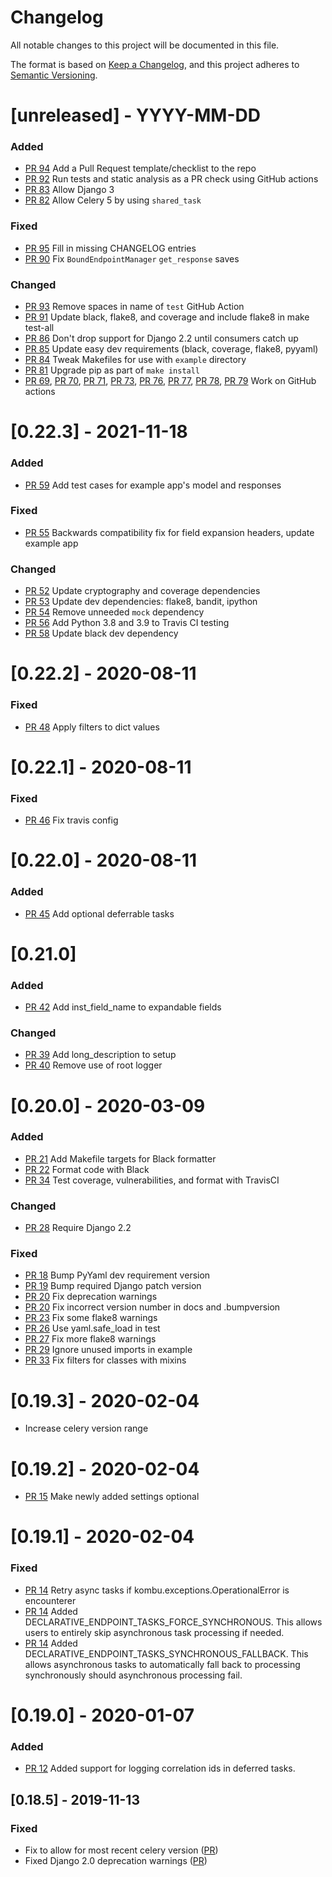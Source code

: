 # Changelog
All notable changes to this project will be documented in this file.

The format is based on [Keep a Changelog](https://keepachangelog.com/en/1.0.0/),
and this project adheres to [Semantic
Versioning](https://semver.org/spec/v2.0.0.html).

# [unreleased] - YYYY-MM-DD
### Added
- [PR 94](https://github.com/salesforce/django-declarative-apis/pull/94) Add a Pull Request template/checklist to the repo
- [PR 92](https://github.com/salesforce/django-declarative-apis/pull/92) Run tests and static analysis as a PR check using GitHub actions
- [PR 83](https://github.com/salesforce/django-declarative-apis/pull/83) Allow Django 3
- [PR 82](https://github.com/salesforce/django-declarative-apis/pull/82) Allow Celery 5 by using `shared_task`

### Fixed
- [PR 95](https://github.com/salesforce/django-declarative-apis/pull/95) Fill in missing CHANGELOG entries
- [PR 90](https://github.com/salesforce/django-declarative-apis/pull/90) Fix `BoundEndpointManager` `get_response` saves

### Changed
- [PR 93](https://github.com/salesforce/django-declarative-apis/pull/93) Remove spaces in name of `test` GitHub Action
- [PR 91](https://github.com/salesforce/django-declarative-apis/pull/91) Update black, flake8, and coverage and include flake8 in make test-all
- [PR 86](https://github.com/salesforce/django-declarative-apis/pull/86) Don't drop support for Django 2.2 until consumers catch up
- [PR 85](https://github.com/salesforce/django-declarative-apis/pull/85) Update easy dev requirements (black, coverage, flake8, pyyaml)
- [PR 84](https://github.com/salesforce/django-declarative-apis/pull/84) Tweak Makefiles for use with `example` directory
- [PR 81](https://github.com/salesforce/django-declarative-apis/pull/81) Upgrade pip as part of `make install`
- [PR 69](https://github.com/salesforce/django-declarative-apis/pull/69), [PR 70](https://github.com/salesforce/django-declarative-apis/pull/70), [PR 71](https://github.com/salesforce/django-declarative-apis/pull/71), [PR 73](https://github.com/salesforce/django-declarative-apis/pull/73), [PR 76](https://github.com/salesforce/django-declarative-apis/pull/76), [PR 77](https://github.com/salesforce/django-declarative-apis/pull/77), [PR 78](https://github.com/salesforce/django-declarative-apis/pull/78), [PR 79](https://github.com/salesforce/django-declarative-apis/pull/79) Work on GitHub actions

# [0.22.3] - 2021-11-18
### Added 
- [PR 59](https://github.com/salesforce/django-declarative-apis/pull/59) Add test cases for example app's model and responses

### Fixed
- [PR 55](https://github.com/salesforce/django-declarative-apis/pull/55) Backwards compatibility fix for field expansion headers, update example app

### Changed
- [PR 52](https://github.com/salesforce/django-declarative-apis/pull/52) Update cryptography and coverage dependencies
- [PR 53](https://github.com/salesforce/django-declarative-apis/pull/53) Update dev dependencies: flake8, bandit, ipython
- [PR 54](https://github.com/salesforce/django-declarative-apis/pull/54) Remove unneeded `mock` dependency
- [PR 56](https://github.com/salesforce/django-declarative-apis/pull/56) Add Python 3.8 and 3.9 to Travis CI testing
- [PR 58](https://github.com/salesforce/django-declarative-apis/pull/58) Update black dev dependency

# [0.22.2] - 2020-08-11
### Fixed
- [PR 48](https://github.com/salesforce/django-declarative-apis/pull/48) Apply filters to dict values

# [0.22.1] - 2020-08-11
### Fixed
- [PR 46](https://github.com/salesforce/django-declarative-apis/pull/46) Fix travis config

# [0.22.0] - 2020-08-11
### Added
- [PR 45](https://github.com/salesforce/django-declarative-apis/pull/45) Add optional deferrable tasks

# [0.21.0]
### Added
- [PR 42](https://github.com/salesforce/django-declarative-apis/pull/42) Add inst_field_name to expandable fields
### Changed
- [PR 39](https://github.com/salesforce/django-declarative-apis/pull/39) Add long_description to setup 
- [PR 40](https://github.com/salesforce/django-declarative-apis/pull/40) Remove use of root logger

# [0.20.0] - 2020-03-09
### Added
- [PR 21](https://github.com/salesforce/django-declarative-apis/pull/21) Add Makefile targets for Black formatter
- [PR 22](https://github.com/salesforce/django-declarative-apis/pull/22) Format code with Black
- [PR 34](https://github.com/salesforce/django-declarative-apis/pull/34) Test coverage, vulnerabilities, and format with TravisCI

### Changed
- [PR 28](https://github.com/salesforce/django-declarative-apis/pull/28) Require Django 2.2

### Fixed
- [PR 18](https://github.com/salesforce/django-declarative-apis/pull/18) Bump PyYaml dev requirement version
- [PR 19](https://github.com/salesforce/django-declarative-apis/pull/19) Bump required Django patch version
- [PR 20](https://github.com/salesforce/django-declarative-apis/pull/20) Fix deprecation warnings
- [PR 20](https://github.com/salesforce/django-declarative-apis/pull/20) Fix incorrect version number in docs and .bumpversion
- [PR 23](https://github.com/salesforce/django-declarative-apis/pull/23) Fix some flake8 warnings
- [PR 26](https://github.com/salesforce/django-declarative-apis/pull/26) Use yaml.safe_load in test
- [PR 27](https://github.com/salesforce/django-declarative-apis/pull/27) Fix more flake8 warnings
- [PR 29](https://github.com/salesforce/django-declarative-apis/pull/29) Ignore unused imports in example
- [PR 33](https://github.com/salesforce/django-declarative-apis/pull/33) Fix filters for classes with mixins

# [0.19.3] - 2020-02-04
- Increase celery version range

# [0.19.2] - 2020-02-04
- [PR 15](https://github.com/salesforce/django-declarative-apis/pull/15) Make newly added settings optional

# [0.19.1] - 2020-02-04
### Fixed
- [PR 14](https://github.com/salesforce/django-declarative-apis/pull/14) Retry async tasks if kombu.exceptions.OperationalError is encounterer
- [PR 14](https://github.com/salesforce/django-declarative-apis/pull/14) Added DECLARATIVE_ENDPOINT_TASKS_FORCE_SYNCHRONOUS. This allows users to entirely skip asynchronous task processing if needed.
- [PR 14](https://github.com/salesforce/django-declarative-apis/pull/14) Added DECLARATIVE_ENDPOINT_TASKS_SYNCHRONOUS_FALLBACK. This allows asynchronous tasks to automatically fall back to processing synchronously should asynchronous processing fail.

# [0.19.0] - 2020-01-07
### Added
- [PR 12](https://github.com/salesforce/django-declarative-apis/pull/12) Added support for logging correlation ids in deferred tasks.

## [0.18.5] - 2019-11-13
### Fixed
- Fix to allow for most recent celery version ([PR](https://github.com/salesforce/django-declarative-apis/pull/10))
- Fixed Django 2.0 deprecation warnings ([PR](https://github.com/salesforce/django-declarative-apis/pull/9))
